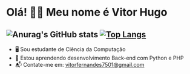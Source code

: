 # Olá! 👋🏾 Meu nome é Vitor Hugo 

## ![Anurag's GitHub stats](https://github-readme-stats.vercel.app/api?username=vitorhugo8&show_icons=true&theme=synthwave)  [![Top Langs](https://github-readme-stats.vercel.app/api/top-langs/?username=vitorhugo8&layout=donut)](https://github.com/anuraghazra/github-readme-stats)

- 🖥️ Sou estudante de Ciência da Computação
- 🌱 Estou aprendendo desenvolvimento Back-end com Python e PHP
- 📬 Contate-me em: vitorfernandes7501@gmail.com 
